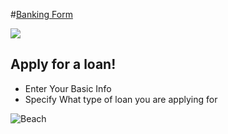 #[Banking Form](https://github.com/nashville-software-school/front-end-milestones/blob/master/2-the-static-web/exercises/SW_HTML_BANKING_FORM.md)

![](http://nashvillesoftwareschool.com/images/NSS-logo-horizontal-small.jpg)


## Apply for a loan!

- Enter Your Basic Info
- Specify What type of loan you are applying for


![Beach](https://github.com/webbdm/Dynamic-Cards/blob/exercise/cards.png)

